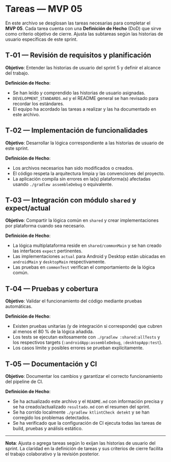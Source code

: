 # Tareas — MVP 05

En este archivo se desglosan las tareas necesarias para completar el **MVP 05**.  Cada
tarea cuenta con una **Definición de Hecho** (DoD) que sirve como criterio
objetivo de cierre.  Ajusta las subtareas según las historias de usuario
específicas de este sprint.

## T‑01 — Revisión de requisitos y planificación
**Objetivo**: Entender las historias de usuario del sprint 5 y definir el
alcance del trabajo.

**Definición de Hecho**:

- Se han leído y comprendido las historias de usuario asignadas.
- `DEVELOPMENT_STANDARDS.md` y el README general se han revisado para
  recordar los estándares.
- El equipo ha acordado las tareas a realizar y las ha documentado en este
  archivo.

## T‑02 — Implementación de funcionalidades
**Objetivo**: Desarrollar la lógica correspondiente a las historias de usuario
de este sprint.

**Definición de Hecho**:

- Los archivos necesarios han sido modificados o creados.
- El código respeta la arquitectura limpia y las convenciones del proyecto.
- La aplicación compila sin errores en la(s) plataforma(s) afectadas usando
  `./gradlew assembleDebug` o equivalente.

## T‑03 — Integración con módulo `shared` y expect/actual
**Objetivo**: Compartir la lógica común en `shared` y crear implementaciones
por plataforma cuando sea necesario.

**Definición de Hecho**:

- La lógica multiplataforma reside en `shared/commonMain` y se han creado
  las interfaces `expect` pertinentes.
- Las implementaciones `actual` para Android y Desktop están ubicadas en
  `androidMain` y `desktopMain` respectivamente.
- Las pruebas en `commonTest` verifican el comportamiento de la lógica común.

## T‑04 — Pruebas y cobertura
**Objetivo**: Validar el funcionamiento del código mediante pruebas
automáticas.

**Definición de Hecho**:

- Existen pruebas unitarias (y de integración si corresponde) que cubren
  al menos el 80 % de la lógica añadida.
- Los tests se ejecutan exitosamente con `./gradlew :shared:allTests` y los
  respectivos targets (`:androidApp:assembleDebug`, `:desktopApp:test`).
- Los casos límite y posibles errores se prueban explícitamente.

## T‑05 — Documentación y CI
**Objetivo**: Documentar los cambios y garantizar el correcto funcionamiento del
pipeline de CI.

**Definición de Hecho**:

- Se ha actualizado este archivo y el `README.md` con información precisa y
  se ha creado/actualizado `resultado.md` con el resumen del sprint.
- Se ha corrido localmente `./gradlew ktlintCheck detekt` y se han
  corregido los problemas detectados.
- Se ha verificado que la configuración de CI ejecuta todas las tareas de
  build, pruebas y análisis estático.

---

**Nota**: Ajusta o agrega tareas según lo exijan las historias de usuario del
sprint.  La claridad en la definición de tareas y sus criterios de cierre
facilita el trabajo colaborativo y la revisión posterior.